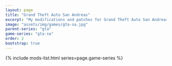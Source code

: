 ```yaml
---
layout: page
title: "Grand Theft Auto San Andreas"
excerpt: "My modifications and patches for Grand Theft Auto San Andreas: SilentPatch, GInput, ASI Loader."
image: "assets/img/games/gta-sa.jpg"
parent-series: "gta"
game-series: "gta-sa"
order: 2
bootstrap: true
---
```


{% include mods-list.html series=page.game-series %}

